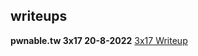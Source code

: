## writeups

**pwnable.tw 3x17 20-8-2022**
[3x17 Writeup](/ctf/blob/main/pwnable.tw/3x17/notes.html)
